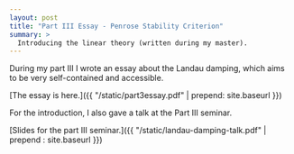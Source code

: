 ```yaml
---
layout: post
title: "Part III Essay - Penrose Stability Criterion"
summary: >
  Introducing the linear theory (written during my master).
---
```


During my part III I wrote an essay about the Landau damping, which
aims to be very self-contained and accessible.

[The essay is here.]({{ "/static/part3essay.pdf" | prepend: site.baseurl }})

For the introduction, I also gave a talk at the Part III seminar.

[Slides for the part III seminar.]({{ "/static/landau-damping-talk.pdf" | prepend : site.baseurl }})